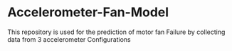 # Accelerometer-Fan-Model
This repository is used for the prediction of motor fan Failure by collecting data from 3 accelerometer Configurations 
